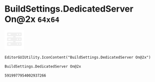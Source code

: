# BuildSettings.DedicatedServer On@2x `64x64`
<img src="/img/BuildSettings.DedicatedServer%20On@2x.png" width=64 height=64>

``` CSharp
EditorGUIUtility.IconContent("BuildSettings.DedicatedServer On@2x")
```
```
BuildSettings.DedicatedServer On@2x
```
```
5919977954002937266
```
